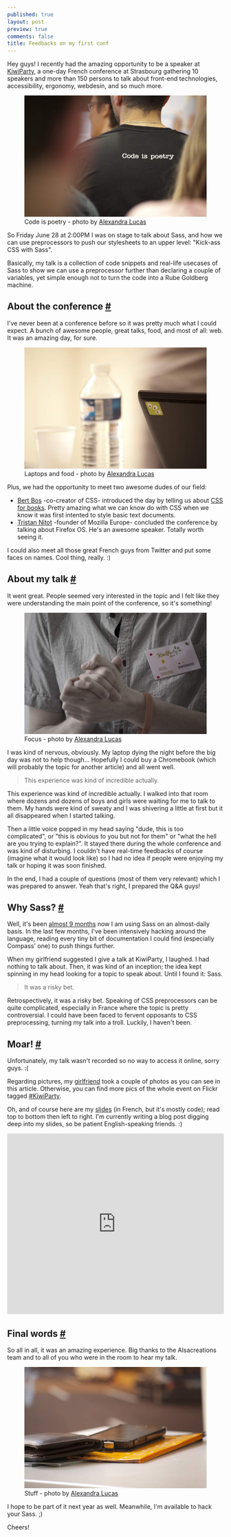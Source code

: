 ```yaml
---
published: true
layout: post
preview: true
comments: false
title: Feedbacks on my first conf
---
```


<section>
<p>Hey guys! I recently had the amazing opportunity to be a speaker at <a href="http://kiwiparty.fr">KiwiParty</a>, a one-day French conference at Strasbourg gathering 10 speakers and more than 150 persons to talk about front-end technologies, accessibility, ergonomy, webdesin, and so much more.</p>
<figure class="figure">
<img src="/images/feedbacks-kiwiparty__code-is-poetry.jpg" alt="">
<figcaption>Code is poetry - photo by <a href="http://alexandralucas.com">Alexandra Lucas</a></figcaption>
</figure>
<p>So Friday June 28 at 2:00PM I was on stage to talk about Sass, and how we can use preprocessors to push our stylesheets to an upper level: "Kick-ass CSS with Sass".</p>
<p>Basically, my talk is a collection of code snippets and real-life usecases of Sass to show we can use a preprocessor further than declaring a couple of variables, yet simple enough not to turn the code into a Rube Goldberg machine.</p>
</section>
<section id="conference">
<h2>About the conference <a href="#conference">#</a></h2>
<p>I've never been at a conference before so it was pretty much what I could expect. A bunch of awesome people, great talks, food, and most of all: web. It was an amazing day, for sure.</p>
<figure class="figure">
<img src="/images/feedbacks-kiwiparty__laptops-and-food.jpg" alt="">
<figcaption>Laptops and food - photo by <a href="http://alexandralucas.com">Alexandra Lucas</a></figcaption>
</figure>
<p>Plus, we had the opportunity to meet two awesome dudes of our field:</p>
<ul>
<li><a href="http://en.wikipedia.org/wiki/Bert_Bos">Bert Bos</a> -co-creator of CSS- introduced the day by telling us about <a href="http://www.w3.org/Talks/2013/0628-CSS-Strasbourg/">CSS for books</a>. Pretty amazing what we can know do with CSS when we know it was first intented to style basic text documents.</li>
<li><a href="http://twitter.com/nitot">Tristan Nitot</a> -founder of Mozilla Europe- concluded the conference by talking about Firefox OS. He's an awesome speaker. Totally worth seeing it.</li>
</ul>
<p>I could also meet all those great French guys from Twitter and put some faces on names. Cool thing, really. :)</p>
</section>
<section id="talk">
<h2>About my talk <a href="#talk">#</a></h2>
<p>It went great. People seemed very interested in the topic and I felt like they were understanding the main point of the conference, so it's something!</p>
<figure class="figure">
<img src="/images/feedbacks-kiwiparty__hugo-giraudel.jpg" alt="">
<figcaption>Focus - photo by <a href="http://alexandralucas.com">Alexandra Lucas</a></figcaption>
</figure>
<p>I was kind of nervous, obviously. My laptop dying the night before the big day was not to help though... Hopefully I could buy a Chromebook (which will probably the topic for another article) and all went well.</p>
<blockquote class="pull-quote--right">This experience was kind of incredible actually.</blockquote>
<p>This experience was kind of incredible actually. I walked into that room where dozens and dozens of boys and girls were waiting for me to talk to them. My hands were kind of sweaty and I was shivering a little at first but it all disappeared when I started talking.</p>
<p>Then a little voice popped in my head saying "dude, this is too complicated", or "this is obvious to you but not for them" or "what the hell are you trying to explain?". It stayed there during the whole conference and was kind of disturbing. I couldn't have real-time feedbacks of course (imagine what it would look like) so I had no idea if people were enjoying my talk or hoping it was soon finished.</p>
<p>In the end, I had a couple of questions (most of them very relevant) which I was prepared to answer. Yeah that's right, I prepared the Q&A guys! </p>
</section>
<section id="why-sass">
<h2> Why Sass? <a href="#why-sass">#</a></h2>
<p>Well, it's been <a href="http://hugogiraudel.com/2012/11/13/less-to-sass/">almost 9 months</a> now I am using Sass on an almost-daily basis. In the last few months, I've been intensively hacking around the language, reading every tiny bit of documentation I could find (especially Compass' one) to push things further.</p>
<p>When my girlfriend suggested I give a talk at KiwiParty, I laughed. I had nothing to talk about. Then, it was kind of an inception; the idea kept spinning in my head looking for a topic to speak about. Until I found it: Sass.</p>
<blockquote class="pull-quote--right">It was a risky bet.</blockquote>
<p>Retrospectively, it was a risky bet. Speaking of CSS preprocessors can be quite complicated, especially in France where the topic is pretty controversial. I could have been faced to fervent opposants to CSS preprocessing, turning my talk into a troll. Luckily, I haven't been.</p> 
</section>
<section id="moar">
<h2>Moar! <a href="#moar">#</a></h2>
<p>Unfortunately, my talk wasn't recorded so no way to access it online, sorry guys. :(</p>
<p>Regarding pictures, my <a href="http://alexandralucas.com">girlfriend</a> took a couple of photos as you can see in this article. Otherwise, you can find more pics of the whole event on Flickr tagged <a href="http://www.flickr.com/search/?q=kiwiparty">#KiwiParty</a>.</p>
<p>Oh, and of course here are my <a href="http://slid.es/hugogiraudel/css-kick-ass-avec-sass/">slides</a> (in French, but it's mostly code); read top to bottom then left to right. I'm currently writing a blog post digging deep into my slides, so be patient English-speaking friends. :)</p>
<iframe src="http://slid.es/hugogiraudel/css-kick-ass-avec-sass/embed" width="100%" height="420" scrolling="no" frameborder="0" webkitallowfullscreen mozallowfullscreen allowfullscreen></iframe>
</section>
<section id="final-words">
<h2>Final words <a href="#">#</a></h2>
<p>So all in all, it was an amazing experience. Big thanks to the Alsacreations team and to all of you who were in the room to hear my talk.</p>
<figure class="figure--right">
<img src="/images/feedbacks-kiwiparty__stuff.jpg" alt="">
<figcaption>Stuff - photo by <a href="http://alexandralucas.com">Alexandra Lucas</a></figcaption>
</figure>
<p>I hope to be part of it next year as well. Meanwhile, I'm available to hack your Sass.&nbsp;;)</p>
<p>Cheers!</p>
</section>

